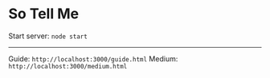 # So Tell Me


Start server: `node start`

---

Guide: `http://localhost:3000/guide.html`
Medium: `http://localhost:3000/medium.html`